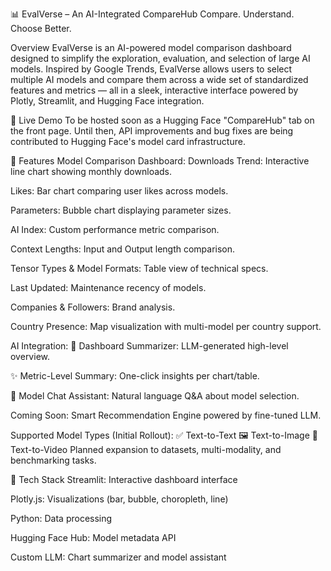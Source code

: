 📊 EvalVerse – An AI-Integrated CompareHub
Compare. Understand. Choose Better.

Overview
EvalVerse is an AI-powered model comparison dashboard designed to simplify the exploration, evaluation, and selection of large AI models. Inspired by Google Trends, EvalVerse allows users to select multiple AI models and compare them across a wide set of standardized features and metrics — all in a sleek, interactive interface powered by Plotly, Streamlit, and Hugging Face integration.

🚀 Live Demo
To be hosted soon as a Hugging Face "CompareHub" tab on the front page.
Until then, API improvements and bug fixes are being contributed to Hugging Face's model card infrastructure.

📌 Features
Model Comparison Dashboard:
Downloads Trend: Interactive line chart showing monthly downloads.

Likes: Bar chart comparing user likes across models.

Parameters: Bubble chart displaying parameter sizes.

AI Index: Custom performance metric comparison.

Context Lengths: Input and Output length comparison.

Tensor Types & Model Formats: Table view of technical specs.

Last Updated: Maintenance recency of models.

Companies & Followers: Brand analysis.

Country Presence: Map visualization with multi-model per country support.

AI Integration:
🤖 Dashboard Summarizer: LLM-generated high-level overview.

✨ Metric-Level Summary: One-click insights per chart/table.

💬 Model Chat Assistant: Natural language Q&A about model selection.

Coming Soon: Smart Recommendation Engine powered by fine-tuned LLM.

Supported Model Types (Initial Rollout):
✅ Text-to-Text
🖼️ Text-to-Image
🎥 Text-to-Video
Planned expansion to datasets, multi-modality, and benchmarking tasks.

🧩 Tech Stack
Streamlit: Interactive dashboard interface

Plotly.js: Visualizations (bar, bubble, choropleth, line)

Python: Data processing

Hugging Face Hub: Model metadata API

Custom LLM: Chart summarizer and model assistant
